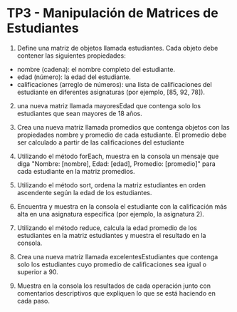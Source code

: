 # TP3 - Manipulación de Matrices de Estudiantes
1. Define una matriz de objetos llamada estudiantes. Cada objeto debe contener las siguientes propiedades: 
- nombre (cadena): el nombre completo del estudiante.
- edad (número): la edad del estudiante.
- calificaciones (arreglo de números): una lista de calificaciones del estudiante en diferentes asignaturas (por ejemplo, [85, 92, 78]).
2. una nueva matriz llamada mayoresEdad que contenga solo los estudiantes que sean mayores de 18 años.
3. Crea una nueva matriz llamada promedios que contenga objetos con las propiedades nombre y promedio de cada estudiante. El promedio debe ser calculado a partir de las calificaciones del estudiante
4. Utilizando el método forEach, muestra en la consola un mensaje que diga "Nombre: [nombre], Edad: [edad], Promedio: [promedio]" para cada estudiante en la matriz promedios.
5. Utilizando el método sort, ordena la matriz estudiantes en orden ascendente según la edad de los estudiantes.
6. Encuentra y muestra en la consola el estudiante con la calificación más alta en una asignatura específica (por ejemplo, la asignatura 2).

7. Utilizando el método reduce, calcula la edad promedio de los estudiantes en la matriz estudiantes y muestra el resultado en la consola.
8. Crea una nueva matriz llamada excelentesEstudiantes que contenga solo los estudiantes cuyo promedio de calificaciones sea igual o superior a 90.
9. Muestra en la consola los resultados de cada operación junto con comentarios descriptivos que expliquen lo que se está haciendo en cada paso.